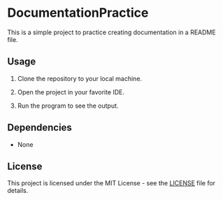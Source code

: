 # DocumentationPractice

This is a simple project to practice creating documentation in a README file.



 ## Usage

1. Clone the repository to your local machine.

2. Open the project in your favorite IDE.

3. Run the program to see the output.



## Dependencies

- None



## License

 This project is licensed under the MIT License - see the [LICENSE](LICENSE) file for details.
